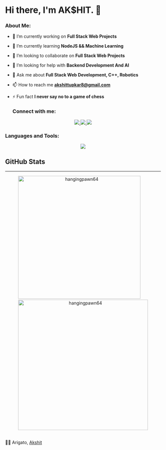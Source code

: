 # Hi there, I'm AK$HIT. 👋

  <h3 align="left">About Me:</h3>

- 🔭 I’m currently working on **Full Stack Web Projects**

- 🌱 I’m currently learning **NodeJS && Machine Learning**

- 👯 I’m looking to collaborate on **Full Stack Web Projects**

- 🤝 I’m looking for help with **Backend Development And AI**

- 💬 Ask me about **Full Stack Web Development, C++, Robotics**

- 📫 How to reach me **akshittupkar8@gmail.com**

- ⚡ Fun fact **I never say no to a game of chess**

  <h3 align="left">Connect with me:</h3>

<p align="center">
  <a href="https://github.com/hangingpawn64">
    <img src="https://skillicons.dev/icons?i=github&perline=1" />
  </a>
  <a href="mailto:akshittupkar8@gmail.com">
    <img src="https://skillicons.dev/icons?i=gmail&perline=1" />
  </a>
  <a href="https://x.com/akshiiiiit">
    <img src="https://skillicons.dev/icons?i=twitter&perline=1" />
  </a>
</p>

<h3 align="left">Languages and Tools:</h3>
<p align="center">
  <a href="https://skillicons.dev">
    <img src="https://skillicons.dev/icons?i=js,html,css,arduino,c,cpp,express,figma,firebase,mongodb,nodejs,py,react,tailwind,vercel&perline=8" />
  </a>
</p>


##  GitHub Stats

<hr/>
<p align=center>
    <div align="center">
        <a>
            <img width=396 src="https://github-readme-stats.vercel.app/api?username=hangingpawn64&theme=midnight-purple&show_icons=true&hide_border=true&count_private=true" alt="hangingpawn64" /> 
        </a>
    &nbsp; &nbsp; &nbsp;
        <a>
            <img width=420 src="https://github-readme-streak-stats.herokuapp.com/?user=hangingpawn64&theme=midnight-purple&hide_border=true" alt="hangingpawn64" />
        </a>
    </div> 
    &nbsp; &nbsp;
</p>

✌🏻 Arigato, [Akshit](https://github.com/hangingpawn64)

